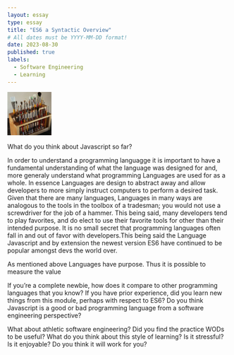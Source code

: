 ```yaml
---
layout: essay
type: essay
title: "ES6 a Syntactic Overview"
# All dates must be YYYY-MM-DD format!
date: 2023-08-30
published: true
labels:
  - Software Engineering
  - Learning
---
```


<img width="100px" class="rounded float-start pe-4" src="../img/igniting/paintbrushes.jpg">


What do you think about Javascript so far?

In order to understand a programming languagge it is important to have a fundamental understanding of what the language was designed for and, more generaly understand what programming Languages are used for as a whole. In essence Languages are design to abstract away and allow developers to more simply instruct computers to perform a desired task. Given that there are many languages, Languages in many ways are analogous to the tools in the toolbox of a tradesman; you would not use a screwdriver for the job of a hammer. This being said, many developers tend to play favorites, and do elect to use their favorite tools for other than their intended purpose. It is no small secret that programming languages often fall in and out of favor with developers.This being said the Language Javascript and by extension the newest version ES6 have continued to be popular amongst devs the world over.

As mentioned above Languages have purpose. Thus it is possible to measure the value



If you’re a complete newbie, how does it compare to other programming languages that you know? If you have prior experience, did you learn new things from this module, perhaps with respect to ES6? Do you think Javascript is a good or bad programming language from a software engineering perspective?

What about athletic software engineering? Did you find the practice WODs to be useful? What do you think about this style of learning? Is it stressful? Is it enjoyable? Do you think it will work for you?